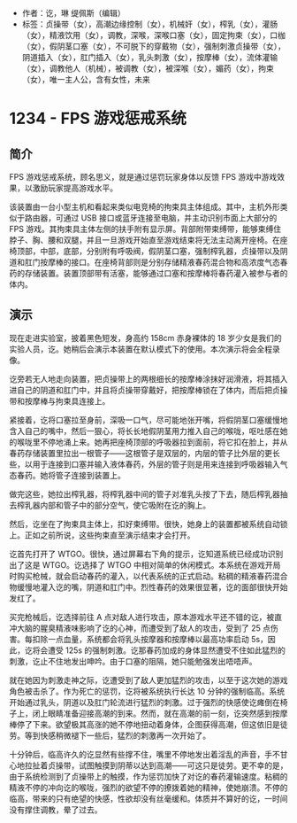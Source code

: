 - 作者：讫，琳 缇佩斯（编辑）
- 标签：贞操带（女），高潮边缘控制（女），机械奸（女），榨乳（女），灌肠（女），精液饮用（女），调教，深喉，深喉口塞（女），固定拘束（女），口枷（女），假阴茎口塞（女），不可脱下的穿戴物（女），强制刺激贞操带（女），阴道插入（女），肛门插入（女），乳头刺激（女），按摩棒（女），流体灌输（女），调教他人（机械），被调教（女），被深喉（女），媚药（女），拘束（女），唯一主人公，含有女性，未来

# 1234 - FPS 游戏惩戒系统
## 简介
FPS 游戏惩戒系统，顾名思义，就是通过惩罚玩家身体以反馈 FPS 游戏中游戏效果，以激励玩家提高游戏水平。

该装置由一台小型主机和看起来类似电竞椅的拘束具主体组成。其中，主机外形类似于路由器，可通过 USB 接口或蓝牙连接至电脑，并主动识别市面上大部分的 FPS 游戏。其拘束具主体左侧的扶手附有显示屏。背部附带束缚带，能够束缚住脖子、胸、腰和双腿，并且一旦游戏开始直至游戏结束将无法主动离开座椅。在座椅顶部，中部，底部，分别附有呼吸阀，假阴茎口塞，强制榨乳器，贞操带以及阴道和肛门按摩棒的接口。在座椅背部则是分别存储精液春药混合物和高浓度气态春药的存储装置。装置顶部带有活塞，能够通过口塞和按摩棒将春药灌入被参与者的体内。

## 演示
现在走进实验室，披着黑色短发，身高约 158cm 赤身裸体的 18 岁少女是我们的实验人员，讫。她稍后会演示本装置在默认模式下的使用。本次演示将会全程录像。

讫旁若无人地走向装置，把贞操带上的两根细长的按摩棒涂抹好润滑液，将其插入进自己的阴道和肛门中，并且将贞操带穿戴好，把按摩棒锁在了体内，而后把贞操带和按摩棒与拘束具连接上。

紧接着，讫将口塞拉至身前，深吸一口气，尽可能地张开嘴，将假阴茎口塞缓慢地含入自己的嘴中，然后一狠心，将长长地假阴茎用力推入自己的喉咙，呕吐感在她的喉咙里不停地涌上来。她再把座椅顶部的呼吸器拉到面前，将它扣在脸上，并从春药存储装置里拉出一根管子——这根管子是双层的，内层的管子比外层的更长些，以用于连接到口塞并输入液体春药，外层的管子则是用来连接到呼吸器输入气态春药。她将管子连接到装置上。

做完这些，她拉出榨乳器，将榨乳器中间的管子对准乳头按了下去，随后榨乳器抽去榨乳器内部和管子中的部分空气，使它吸附在讫的胸上。

然后，讫坐在了拘束具主体上，扣好束缚带。很快，她身上的装置都被系统自动锁上。正如之前所说，这些拘束直至演示结束才会打开。

讫首先打开了 WTGO。很快，通过屏幕右下角的提示，讫知道系统已经成功识别出了这是 WTGO。讫选择了 WTGO 中相对简单的休闲模式。本系统在游戏开局时购买枪械，就会启动春药的灌入，以代表系统的正式启动。粘稠的精液春药混合物缓慢地灌入讫的嘴，阴道和肛门中。烈性春药的效果很显著，讫的面部很快开始发红了。

买完枪械后，讫选择前往 A 点对敌人进行攻击，原本游戏水平还不错的讫，被直冲大脑的腥臭精液味影响了讫的心神，而遭受到了敌人的攻击，受到了 25 点伤害。每扣除一点血量，系统都会将乳头按摩器和按摩棒以最高功率启动 5s，因此，讫将会遭受 125s 的强制刺激。讫那春药加成的身体显然遭受不住如此猛烈的刺激，讫止不住地发出呻吟。由于口塞的阻隔，她只能勉强发出唔唔声。

就在她因为刺激走神之际，讫遭受到了敌人更加猛烈的攻击，以至于这次她的游戏角色被击杀了。作为死亡的惩罚，讫将被系统执行长达 10 分钟的强制临高。系统开始通过乳头，阴道以及肛门轮流进行猛烈的刺激。过于强烈的快感使讫瘫倒在椅子上，闭上眼睛准备迎接高潮的到来。然而，就在高潮的前一刻，讫突然感到按摩棒停了下来。欲望极其高涨的她不停地扭动着身体，企图获得高潮，但这依旧是徒劳。等到快感稍微褪下一些后，猛烈的刺激再一次开始了。

十分钟后，临高许久的讫显然有些撑不住，嘴里不停地发出着淫乱的声音，手不甘心地拉扯着贞操带，试图触摸到阴蒂以达到高潮——可这只是徒劳。更不幸的是，由于系统检测到了贞操带上的触摸，作为惩罚加快了对讫的春药灌输速度。粘稠的精液不停的冲向讫的喉咙，强烈的欲望不停的撩拨着她的精神，使她崩溃。不停的临高，带来的只有绝望的快感，性欲却没有丝毫缓和。体质并不算好的讫，一时间没有撑住调教，晕了过去。
